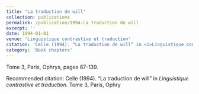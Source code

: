 ```yaml
---
title: "La traduction de will"
collection: publications
permalink: /publication/1994-La traduction de will
excerpt: ''
date: 1994-01-01
venue: 'Linguistique contrastive et traduction'
citation: 'Celle (1994). “La traduction de will” in <i>Linguistique contrastive et traduction.</i> Tome 3, Paris, Ophry'
category: 'Book chapters'
---
```

Tome 3, Paris, Ophrys, pages 87-139.

Recommended citation: Celle (1994). “La traduction de will” in <i>Linguistique contrastive et traduction.</i> Tome 3, Paris, Ophry